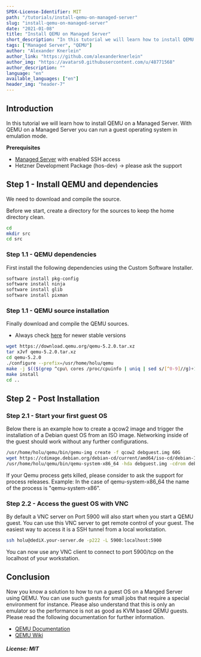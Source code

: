 ```yaml
---
SPDX-License-Identifier: MIT
path: "/tutorials/install-qemu-on-managed-server"
slug: "install-qemu-on-managed-server"
date: "2021-01-08"
title: "Install QEMU on Managed Server"
short_description: "In this tutorial we will learn how to install QEMU on a Managed Server"
tags: ["Managed Server", "QEMU"]
author: "Alexander Knerlein"
author_link: "https://github.com/alexanderknerlein"
author_img: "https://avatars0.githubusercontent.com/u/48771568"
author_description: ""
language: "en"
available_languages: ["en"]
header_img: "header-7"
---
```


## Introduction

In this tutorial we will learn how to install QEMU on a Managed Server. With QEMU on a Managed Server you can run a guest operating system in emulation mode.

**Prerequisites**

- [Managed Server](https://www.hetzner.com/managed-server?country=ot) with enabled SSH access
- Hetzner Development Package (hos-dev) -> please ask the support

## Step 1 - Install QEMU and dependencies

We need to download and compile the source.

Before we start, create a directory for the sources to keep the home directory clean.

```bash
cd
mkdir src
cd src
```

### Step 1.1 - QEMU dependencies

First install the following dependencies using the Custom Software Installer.

```bash
software install pkg-config
software install ninja
software install glib
software install pixman
```

### Step 1.1 - QEMU source installation

Finally download and compile the QEMU sources.

- Always check [here](https://www.qemu.org/) for newer stable versions

```bash
wget https://download.qemu.org/qemu-5.2.0.tar.xz
tar xJvf qemu-5.2.0.tar.xz
cd qemu-5.2.0
./configure --prefix=/usr/home/holu/qemu
make -j $(($(grep ^cpu\ cores /proc/cpuinfo | uniq | sed s/[^0-9]//g)+1))
make install
cd ..
```

## Step 2 - Post Installation

### Step 2.1 - Start your first guest OS

Below there is an example how to create a qcow2 image and trigger the installation of a Debian quest OS from an ISO image. Networking inside of the guest should work without any further configurations.

```bash
/usr/home/holu/qemu/bin/gemu-img create -f qcow2 debguest.img 60G
wget https://cdimage.debian.org/debian-cd/current/amd64/iso-cd/debian-10.7.0-amd64-netinst.iso
/usr/home/holu/qemu/bin/qemu-system-x86_64 -hda debguest.img -cdrom debian-10.7.0-amd64-netinst.iso -m 8G

```

If your Qemu process gets killed, please consider to ask the support for process releases. Example: In the case of qemu-system-x86_64 the name of the process is "qemu-system-x86".

### Step 2.2 - Access the guest OS with VNC

By default a VNC server on Port 5900 will also start when you start a QEMU guest. You can use this VNC server to get remote control of your guest. The easiest way to access it is a SSH tunnel from a local workstation.

```bash
ssh holu@dediX.your-server.de -p222 -L 5900:localhost:5900
```
You can now use any VNC client to connect to port 5900/tcp on the localhost of your workstation.

## Conclusion

Now you know a solution to how to run a guest OS on a Manged Server using QEMU. You can use such guests for small jobs that require a special environment for instance. Please also understand that this is only an emulator so the performance is not as good as KVM based QEMU guests. Please read the following documentation for further information.

- [QEMU Documentation](https://www.qemu.org/docs/master/)
- [QEMU Wiki](https://wiki.qemu.org/)

##### License: MIT

<!--

Contributor's Certificate of Origin

By making a contribution to this project, I certify that:

(a) The contribution was created in whole or in part by me and I have
    the right to submit it under the license indicated in the file; or

(b) The contribution is based upon previous work that, to the best of my
    knowledge, is covered under an appropriate license and I have the
    right under that license to submit that work with modifications,
    whether created in whole or in part by me, under the same license
    (unless I am permitted to submit under a different license), as
    indicated in the file; or

(c) The contribution was provided directly to me by some other person
    who certified (a), (b) or (c) and I have not modified it.

(d) I understand and agree that this project and the contribution are
    public and that a record of the contribution (including all personal
    information I submit with it, including my sign-off) is maintained
    indefinitely and may be redistributed consistent with this project
    or the license(s) involved.

Signed-off-by: [Alexander Knerlein alexanderknerlein@outlook.de]

-->
